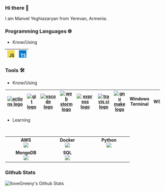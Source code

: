 ### Hi there 👋

I am Manvel Yeghiazaryan from Yerevan, Armenia.



### Programming Languages 🌐

- Know/Using

| [<img src="https://raw.githubusercontent.com/github/explore/80688e429a7d4ef2fca1e82350fe8e3517d3494d/topics/javascript/javascript.png" alt="js logo" width="24">](https://developer.mozilla.org/en-US/docs/Web/JavaScript)  | <img src="https://raw.githubusercontent.com/github/explore/80688e429a7d4ef2fca1e82350fe8e3517d3494d/topics/typescript/typescript.png" alt="ts logo" width="24">
|---|---|


### Tools 🛠️

- Know/Using

| [<img src="https://cdn4.iconfinder.com/data/icons/logos-3/600/React.js_logo-512.png" alt="actions logo" width="24">](https://github.com/features/actions) | [<img src="https://upload.wikimedia.org/wikipedia/commons/thumb/3/3f/Git_icon.svg/2048px-Git_icon.svg.png" alt="git logo" width="24">](https://git-scm.com/) | [<img src="https://upload.wikimedia.org/wikipedia/commons/thumb/9/9a/Visual_Studio_Code_1.35_icon.svg/2048px-Visual_Studio_Code_1.35_icon.svg.png" alt="vscode logo" width="24">](https://code.visualstudio.com/) | [<img src="https://upload.wikimedia.org/wikipedia/commons/thumb/c/c0/WebStorm_Icon.svg/1200px-WebStorm_Icon.svg.png" alt="web storm logo" width="35">](https://www.jetbrains.com/webstorm/) | [<img src="https://upload.wikimedia.org/wikipedia/commons/6/64/Expressjs.png" alt="express logo" width="24">](https://expressjs.com/)  |  [<img src="https://raw.githubusercontent.com/Delta456/Delta456/master/img/travis_ci.png" alt="travis ci logo" width="24">](https://travis-ci.org/) | [<img src="https://raw.githubusercontent.com/Delta456/Delta456/master/img/gnu_make.png" alt="gnu make logo" width="24">](https://www.gnu.org/software/make/manual/make.html)| Windows Terminal | WSL | many more...
|---|---|---|---|---|---|---|---|---|---|

- Learning
<br>
<table>
<tbody>
 <tr>
<td align="center" width="20%">
<span><b><center>AWS</center></b></span> 
<img height=60px src="https://encrypted-tbn0.gstatic.com/images?q=tbn%3AANd9GcQV9AyEyvrlIJLOfbxFLfOr03Qy5gRL0txWMQ&usqp=CAU"> 
</td>
<td align="center" width="20%">
<span><b><center>Docker</center></b></span> 
<img height=60px src="https://encrypted-tbn0.gstatic.com/images?q=tbn%3AANd9GcTApU_6Eg4oWx3NMhLifHmNEkxjeMxfd3oGUA&usqp=CAU"> 
</td>
<td align="center" width="20%">
<span><b><center>Python</center></b></span> 
<img height=65px src="https://www.python.org/static/community_logos/python-logo.png"> 
</td>
</tr>
<tr>
<td align="center" width="20%">
<span><b><center>MongoDB</center></b></span> 
<img height=65px src="https://www.logolynx.com/images/logolynx/d5/d50b83324fb4fbab14cdfaf47409115b.jpeg"> 
</td>
<td align="center" width="20%">
<span><b><center>SQL</center></b></span> 
<img height=65px src="https://i0.wp.com/www.complexsql.com/wp-content/uploads/2017/01/sql-logo.jpg?ssl=1"> 
</td>
 </tr>
</tbody>
</table>

### Github Stats

![IloveGreeny's Github Stats](https://github-readme-stats.vercel.app/api?username=IloveGreeny&show_icons=true_color=fff&icon_color=79ff97&text_color=9f9f9f&bg_color=151515)

